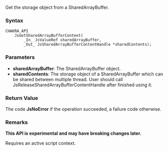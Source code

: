 Get the storage object from a SharedArrayBuffer.
### Syntax

```
CHAKRA_API
    JsGetSharedArrayBufferContent(
        _In_ JsValueRef sharedArrayBuffer,
        _Out_ JsSharedArrayBufferContentHandle *sharedContents);
```

### Parameters

* __sharedArrayBuffer__: The SharedArrayBuffer object.
* __sharedContents__: The storage object of a SharedArrayBuffer which can be shared between multiple thread. User should call JsReleaseSharedArrayBufferContentHandle after finished using it.

### Return Value
The code **JsNoError** if the operation succeeded, a failure code otherwise.

### Remarks
**This API is experimental and may have breaking changes later.**

Requires an active script context.
